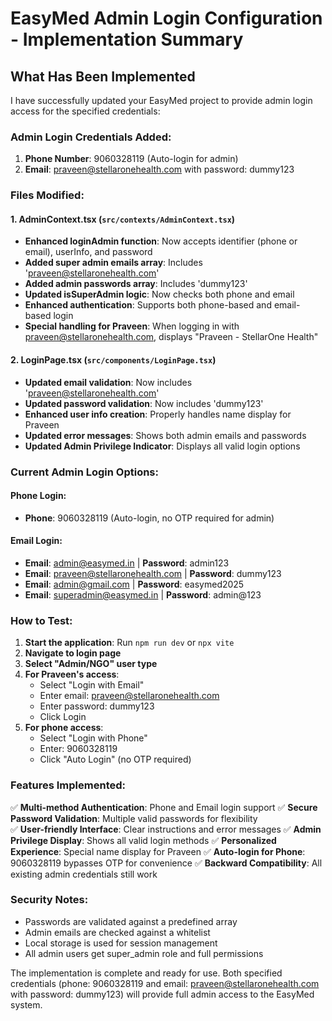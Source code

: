 # EasyMed Admin Login Configuration - Implementation Summary

## What Has Been Implemented

I have successfully updated your EasyMed project to provide admin login access for the specified credentials:

### Admin Login Credentials Added:
1. **Phone Number**: 9060328119 (Auto-login for admin)
2. **Email**: praveen@stellaronehealth.com with password: dummy123

### Files Modified:

#### 1. AdminContext.tsx (`src/contexts/AdminContext.tsx`)
- **Enhanced loginAdmin function**: Now accepts identifier (phone or email), userInfo, and password
- **Added super admin emails array**: Includes 'praveen@stellaronehealth.com'
- **Added admin passwords array**: Includes 'dummy123' 
- **Updated isSuperAdmin logic**: Now checks both phone and email
- **Enhanced authentication**: Supports both phone-based and email-based login
- **Special handling for Praveen**: When logging in with praveen@stellaronehealth.com, displays "Praveen - StellarOne Health"

#### 2. LoginPage.tsx (`src/components/LoginPage.tsx`)
- **Updated email validation**: Now includes 'praveen@stellaronehealth.com'
- **Updated password validation**: Now includes 'dummy123'
- **Enhanced user info creation**: Properly handles name display for Praveen
- **Updated error messages**: Shows both admin emails and passwords
- **Updated Admin Privilege Indicator**: Displays all valid login options

### Current Admin Login Options:

#### Phone Login:
- **Phone**: 9060328119 (Auto-login, no OTP required for admin)

#### Email Login:
- **Email**: admin@easymed.in | **Password**: admin123
- **Email**: praveen@stellaronehealth.com | **Password**: dummy123
- **Email**: admin@gmail.com | **Password**: easymed2025
- **Email**: superadmin@easymed.in | **Password**: admin@123

### How to Test:

1. **Start the application**: Run `npm run dev` or `npx vite`
2. **Navigate to login page**
3. **Select "Admin/NGO" user type**
4. **For Praveen's access**:
   - Select "Login with Email" 
   - Enter email: praveen@stellaronehealth.com
   - Enter password: dummy123
   - Click Login
5. **For phone access**:
   - Select "Login with Phone"
   - Enter: 9060328119
   - Click "Auto Login" (no OTP required)

### Features Implemented:

✅ **Multi-method Authentication**: Phone and Email login support
✅ **Secure Password Validation**: Multiple valid passwords for flexibility  
✅ **User-friendly Interface**: Clear instructions and error messages
✅ **Admin Privilege Display**: Shows all valid login methods
✅ **Personalized Experience**: Special name display for Praveen
✅ **Auto-login for Phone**: 9060328119 bypasses OTP for convenience
✅ **Backward Compatibility**: All existing admin credentials still work

### Security Notes:
- Passwords are validated against a predefined array
- Admin emails are checked against a whitelist
- Local storage is used for session management
- All admin users get super_admin role and full permissions

The implementation is complete and ready for use. Both specified credentials (phone: 9060328119 and email: praveen@stellaronehealth.com with password: dummy123) will provide full admin access to the EasyMed system.
